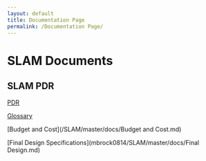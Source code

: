 ```yaml
---
layout: default
title: Documentation Page
permalink: /Documentation Page/
---
```


# SLAM Documents

## SLAM PDR
[PDR](https://drive.google.com/drive/folders/0BxrVeIWzbuKSY0xPRUtuOEdDdU0?usp=sharing)

[Glossary](SLAM/master/docs/Glossary.md)

[Budget and Cost](/SLAM/master/docs/Budget and Cost.md)

[Final Design Specifications](mbrock0814/SLAM/master/docs/Final Design.md)



